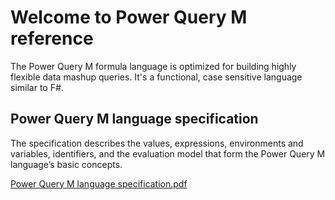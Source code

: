 # Welcome to Power Query M reference

The Power Query M formula language is optimized for building highly flexible data mashup queries. It's a functional, case sensitive language similar to F#.



## Power Query M language specification
 
The specification describes the values, expressions, environments and variables, identifiers, and the evaluation model that form the Power Query M language’s basic concepts.

[Power Query M language specification.pdf]("http://download.microsoft.com/download/8/1/A/81A62C9B-04D5-4B6D-B162-D28E4D848552/Power%20Query%20Formula%20Language%20Specification%20%28October%202016%29.pdf")
